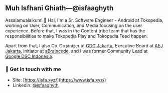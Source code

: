 ## Muh Isfhani Ghiath—@isfaaghyth

Assalamualaikum! 👋 Hai, I'm a Sr. Software Engineer - Android at Tokopedia, working on User, Communication, and Media focusing on the user experience. Before that, I was in the Content tribe team that has the responsibilities to make Tokopedia Play and Tokopedia Feed happen.

Apart from that, I also Co-Organizer at [GDG Jakarta](https://gdgindonesia.org/), Executive Board at [AEJ Jakarta](https://www.instagram.com/aej.id), Initiator at [aBraincode](https://abraincode.github.io/), and I was former Community Lead at [Google DSC Indonesia](https://g.co/dev/dsc).

### 💬 Get in touch with me
- Site: [https://isfa.xyz/](https://www.isfa.xyz/)
- Linkedin: [@isfaaghyth](https://linkedin.com/in/isfaaghyth)
